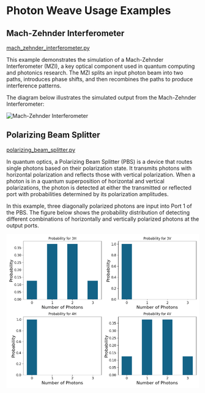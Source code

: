 # Photon Weave Usage Examples

## Mach-Zehnder Interferometer
[mach_zehnder_interferometer.py](./mach_zehnder_interferometer.py)

This example demonstrates the simulation of a Mach-Zehnder Interferometer (MZI), a key optical component used in quantum computing and photonics research. The MZI splits an input photon beam into two paths, introduces phase shifts, and then recombines the paths to produce interference patterns.

The diagram below illustrates the simulated output from the Mach-Zehnder Interferometer:

![Mach-Zehnder Interferometer](plots/mzi.png)

## Polarizing Beam Splitter

[polarizing_beam_splitter.py](./polarizing_beam_splitter.py)

In quantum optics, a Polarizing Beam Splitter (PBS) is a device that routes single photons based on their polarization state. It transmits photons with horizontal polarization and reflects those with vertical polarization. When a photon is in a quantum superposition of horizontal and vertical polarizations, the photon is detected at either the transmitted or reflected port with probabilities determined by its polarization amplitudes.

In this example, three diagonally polarized photons are input into Port 1 of the PBS. The figure below shows the probability distribution of detecting different combinations of horizontally and vertically polarized photons at the output ports.

![Polarizing Beam Splitter](plots/pbs.png)
